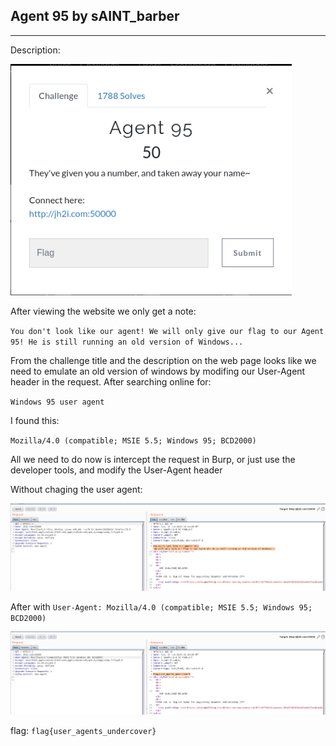 ## Agent 95 by sAINT_barber
---

Description:

<img src="images/image1.png" width="450">

After viewing the website we only get a note:

`You don't look like our agent!
We will only give our flag to our Agent 95! He is still running an old version of Windows...`

From the challenge title and the description on the web page looks like we need to emulate an old version of windows by modifing our User-Agent header in the request. After searching online for: 

`Windows 95 user agent`

I found this:

`Mozilla/4.0 (compatible; MSIE 5.5; Windows 95; BCD2000)`

All we need to do now is intercept the request in Burp, or just use the developer tools, and modify the User-Agent header

Without chaging the user agent:

<img src="images/image2.png" width="1000">

After with `User-Agent: Mozilla/4.0 (compatible; MSIE 5.5; Windows 95; BCD2000)`

<img src="images/image3.png" width="1000">

flag: `flag{user_agents_undercover}`